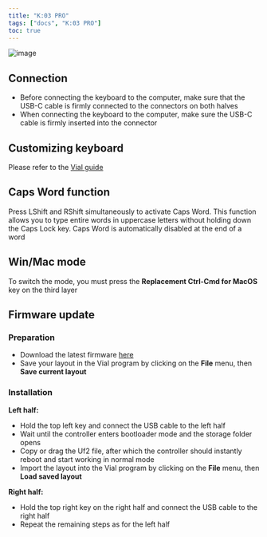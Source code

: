 ```yaml
---
title: "K:03 PRO"
tags: ["docs", "K:03 PRO"]
toc: true
---
```


![image](/images/layouts/k03-pro.png)  

## Connection
- Before connecting the keyboard to the computer, make sure that the USB-C cable is firmly connected to the connectors on both halves
- When connecting the keyboard to the computer, make sure the USB-C cable is firmly inserted into the connector

## Customizing keyboard
Please refer to the [Vial guide](/pages/docs/vial) 

## Caps Word function
Press LShift and RShift simultaneously to activate Caps Word. This function allows you to type entire words in uppercase letters without holding down the Caps Lock key. Caps Word is automatically disabled at the end of a word

## Win/Mac mode
To switch the mode, you must press the **Replacement Ctrl-Cmd for MacOS** key on the third layer

## Firmware update
### Preparation
- Download the latest firmware [here](http://github.com/ergohaven/keymap_hub) 
- Save your layout in the Vial program by clicking on the **File** menu, then **Save current layout**

### Installation
**Left half:** 
- Hold the top left key and connect the USB cable to the left half
- Wait until the controller enters bootloader mode and the storage folder opens
- Copy or drag the Uf2 file, after which the controller should instantly reboot and start working in normal mode
- Import the layout into the Vial program by clicking on the **File** menu, then **Load saved layout**  
  
**Right half:**
- Hold the top right key on the right half and connect the USB cable to the right half
- Repeat the remaining steps as for the left half
